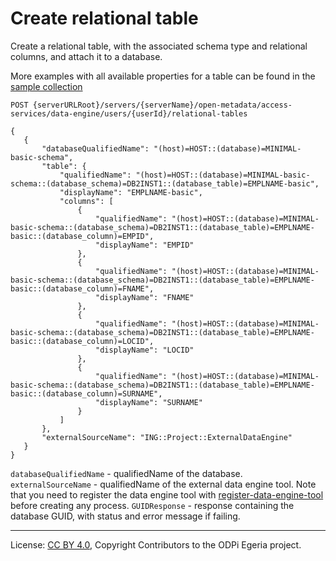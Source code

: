 <!-- SPDX-License-Identifier: CC-BY-4.0 -->
<!-- Copyright Contributors to the ODPi Egeria project. -->

# Create relational table

Create a relational table, with the associated schema type and relational columns, and attach it to a database. 

More examples with all available properties for a table can be found in the 
[sample collection](../../../docs/samples/collections/DataEngine-technical-assets.postman_collection.json) 
 

```
POST {serverURLRoot}/servers/{serverName}/open-metadata/access-services/data-engine/users/{userId}/relational-tables

{
   {
       "databaseQualifiedName": "(host)=HOST::(database)=MINIMAL-basic-schema",
       "table": {
           "qualifiedName": "(host)=HOST::(database)=MINIMAL-basic-schema::(database_schema)=DB2INST1::(database_table)=EMPLNAME-basic",
           "displayName": "EMPLNAME-basic",
           "columns": [
               {
                   "qualifiedName": "(host)=HOST::(database)=MINIMAL-basic-schema::(database_schema)=DB2INST1::(database_table)=EMPLNAME-basic::(database_column)=EMPID",
                   "displayName": "EMPID"
               },
               {
                   "qualifiedName": "(host)=HOST::(database)=MINIMAL-basic-schema::(database_schema)=DB2INST1::(database_table)=EMPLNAME-basic::(database_column)=FNAME",
                   "displayName": "FNAME"
               },
               {
                   "qualifiedName": "(host)=HOST::(database)=MINIMAL-basic-schema::(database_schema)=DB2INST1::(database_table)=EMPLNAME-basic::(database_column)=LOCID",
                   "displayName": "LOCID"
               },
               {
                   "qualifiedName": "(host)=HOST::(database)=MINIMAL-basic-schema::(database_schema)=DB2INST1::(database_table)=EMPLNAME-basic::(database_column)=SURNAME",
                   "displayName": "SURNAME"
               }
           ]
       },
       "externalSourceName": "ING::Project::ExternalDataEngine"
   }
}
```

`databaseQualifiedName` - qualifiedName of the database.
`externalSourceName` - qualifiedName of the external data engine tool.
 Note that you need to register the data engine tool with [register-data-engine-tool](register-data-engine-tool.md) 
 before creating any process.
`GUIDResponse` - response containing the database GUID, with status and error message if failing.


----
License: [CC BY 4.0](https://creativecommons.org/licenses/by/4.0/),
Copyright Contributors to the ODPi Egeria project.







